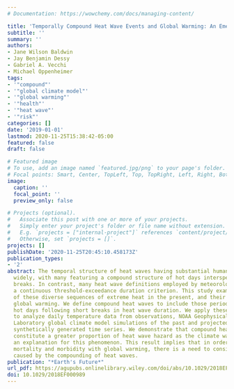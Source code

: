 ```yaml
---
# Documentation: https://wowchemy.com/docs/managing-content/

title: 'Temporally Compound Heat Wave Events and Global Warming: An Emerging Hazard'
subtitle: ''
summary: ''
authors:
- Jane Wilson Baldwin
- Jay Benjamin Dessy
- Gabriel A. Vecchi
- Michael Oppenheimer
tags:
- '"compound"'
- '"global climate model"'
- '"global warming"'
- '"health"'
- '"heat wave"'
- '"risk"'
categories: []
date: '2019-01-01'
lastmod: 2020-11-25T15:38:42-05:00
featured: false
draft: false

# Featured image
# To use, add an image named `featured.jpg/png` to your page's folder.
# Focal points: Smart, Center, TopLeft, Top, TopRight, Left, Right, BottomLeft, Bottom, BottomRight.
image:
  caption: ''
  focal_point: ''
  preview_only: false

# Projects (optional).
#   Associate this post with one or more of your projects.
#   Simply enter your project's folder or file name without extension.
#   E.g. `projects = ["internal-project"]` references `content/project/deep-learning/index.md`.
#   Otherwise, set `projects = []`.
projects: []
publishDate: '2020-11-25T20:45:10.458173Z'
publication_types:
- '2'
abstract: The temporal structure of heat waves having substantial human impact varies
  widely, with many featuring a compound structure of hot days interspersed with cooler
  breaks. In contrast, many heat wave definitions employed by meteorologists include
  a continuous threshold-exceedance duration criterion. This study examines the hazard
  of these diverse sequences of extreme heat in the present, and their change with
  global warming. We define compound heat waves to include those periods with additional
  hot days following short breaks in heat wave duration. We apply these definitions
  to analyze daily temperature data from observations, NOAA Geophysical Fluid Dynamics
  Laboratory global climate model simulations of the past and projected climate, and
  synthetically generated time series. We demonstrate that compound heat waves will
  constitute a greater proportion of heat wave hazard as the climate warms and suggest
  an explanation for this phenomenon. This result implies that in order to limit heat-related
  mortality and morbidity with global warming, there is a need to consider added vulnerability
  caused by the compounding of heat waves.
publication: "*Earth's Future*"
url_pdf: https://agupubs.onlinelibrary.wiley.com/doi/abs/10.1029/2018EF000989
doi: 10.1029/2018EF000989
---
```

